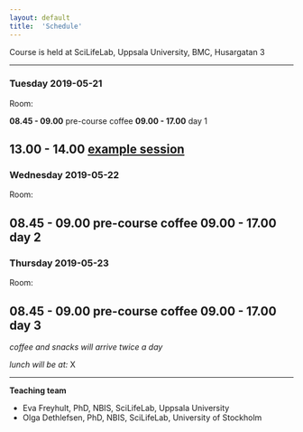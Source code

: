 ```yaml
---
layout: default
title:  'Schedule'
---
```


Course is held at SciLifeLab, Uppsala University, BMC, Husargatan 3

----

### Tuesday 2019-05-21

Room:

**08.45 - 09.00** pre-course coffee
**09.00 - 17.00** day 1

**13.00 - 14.00** [example session](session-example/session-example.md)
----

### Wednesday 2019-05-22

Room:

**08.45 - 09.00** pre-course coffee
**09.00 - 17.00** day 2
----

### Thursday 2019-05-23

Room:

**08.45 - 09.00** pre-course coffee
**09.00 - 17.00** day 3
----


_coffee and snacks will arrive twice a day_

_lunch will be at:_ X

____
**Teaching team**
- Eva Freyhult, PhD, NBIS, SciLifeLab, Uppsala University
- Olga Dethlefsen, PhD, NBIS, SciLifeLab, University of Stockholm
